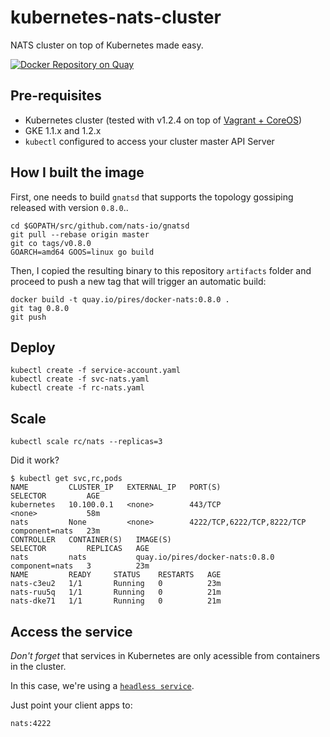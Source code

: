 # kubernetes-nats-cluster
NATS cluster on top of Kubernetes made easy.

[![Docker Repository on Quay](https://quay.io/repository/pires/docker-nats/status "Docker Repository on Quay")](https://quay.io/repository/pires/docker-nats)

## Pre-requisites

* Kubernetes cluster (tested with v1.2.4 on top of [Vagrant + CoreOS](https://github.com/pires/kubernetes-vagrant-coreos-cluster))
* GKE 1.1.x and 1.2.x
* `kubectl` configured to access your cluster master API Server

## How I built the image

First, one needs to build `gnatsd` that supports the topology gossiping released with version `0.8.0`..
```
cd $GOPATH/src/github.com/nats-io/gnatsd
git pull --rebase origin master
git co tags/v0.8.0
GOARCH=amd64 GOOS=linux go build
```

Then, I copied the resulting binary to this repository `artifacts` folder and proceed to push a new tag that will trigger an automatic build:
```
docker build -t quay.io/pires/docker-nats:0.8.0 .
git tag 0.8.0
git push
```

## Deploy

```
kubectl create -f service-account.yaml
kubectl create -f svc-nats.yaml
kubectl create -f rc-nats.yaml
```

## Scale

```
kubectl scale rc/nats --replicas=3
```

Did it work?

```
$ kubectl get svc,rc,pods
NAME         CLUSTER_IP   EXTERNAL_IP   PORT(S)                      SELECTOR         AGE
kubernetes   10.100.0.1   <none>        443/TCP                      <none>           58m
nats         None         <none>        4222/TCP,6222/TCP,8222/TCP   component=nats   23m
CONTROLLER   CONTAINER(S)   IMAGE(S)                            SELECTOR         REPLICAS   AGE
nats         nats           quay.io/pires/docker-nats:0.8.0   component=nats   3          23m
NAME         READY     STATUS    RESTARTS   AGE
nats-c3eu2   1/1       Running   0          23m
nats-ruu5q   1/1       Running   0          21m
nats-dke71   1/1       Running   0          21m
```

## Access the service

*Don't forget* that services in Kubernetes are only acessible from containers in the cluster.

In this case, we're using a [`headless service`](http://kubernetes.io/v1.1/docs/user-guide/services.html#headless-services).

Just point your client apps to:
```
nats:4222
```
